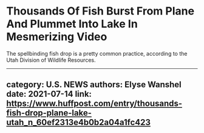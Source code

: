 # Thousands Of Fish Burst From Plane And Plummet Into Lake In Mesmerizing Video

The spellbinding fish drop is a pretty common practice, according to the Utah Division of Wildlife Resources.

---
category: U.S. NEWS
authors: Elyse Wanshel
date: 2021-07-14
link: https://www.huffpost.com/entry/thousands-fish-drop-plane-lake-utah_n_60ef2313e4b0b2a04a1fc423
---
